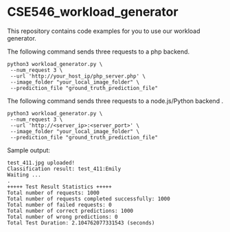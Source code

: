 # CSE546_workload_generator

This repository contains code examples for you to use our workload generator.

The following command sends three requests to a php backend.

```
python3 workload_generator.py \
 --num_request 3 \
 --url 'http://your_host_ip/php_server.php' \
 --image_folder "your_local_image_folder" \
 --prediction_file "ground_truth_prediction_file"
```

The following command sends three requests to a node.js/Python backend
.
```
python3 workload_generator.py \
 --num_request 3 \
 --url 'http://<server_ip>:<server_port>' \
 --image_folder "your_local_image_folder" \
 --prediction_file "ground_truth_prediction_file"
```

Sample output:

```
test_411.jpg uploaded!
Classification result: test_411:Emily
Waiting ...
.
+++++ Test Result Statistics +++++
Total number of requests: 1000
Total number of requests completed successfully: 1000
Total number of failed requests: 0
Total number of correct predictions: 1000
Total number of wrong predictions: 0
Total Test Duration: 2.104762077331543 (seconds)
```

